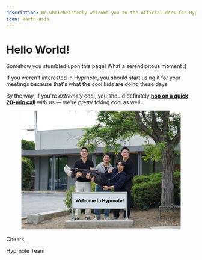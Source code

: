 ```yaml
---
description: We wholeheartedly welcome you to the official docs for Hyprnote.
icon: earth-asia
---
```


# Hello World!

Somehow you stumbled upon this page! What a serendipitous moment :)

If you weren't interested in Hyprnote, you should start using it for your meetings because that's what the cool kids are doing these days.

By the way, if you're _extremely_ cool, you should definitely [**hop on a quick 20-min call**](https://cal.com/team/hyprnote/welcome) with us — we're pretty fcking cool as well.

<figure><img src=".gitbook/assets/welcome_to_hyprnote-min.jpg" alt=""><figcaption></figcaption></figure>

Cheers,

Hyprnote Team
